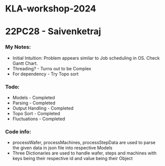 # KLA-workshop-2024 
# 22PC28 - Saivenketraj

### My Notes:
* Initial Intuition: Problem appears similar to Job scheduling in OS. Check Gantt Chart. 
* Threading? - Turns out to be Complex
* For dependency - Try Topo sort

### Todo:
* Models - Completed
* Parsing - Completed
* Output Handling - Completed
* Topo Sort - Completed
* Fluctuations - Completed

### Code info:
* processWafer, processMachines, processStepData are used to parse the given data in json file into respective Models
* Three Dictionaries are used to handle wafer, steps and machines with keys being their respective id and value being their Object
